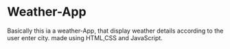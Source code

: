 # Weather-App
Basically this ia a weather-App, that display weather details according to the user enter city.
made using HTML,CSS and JavaScript.
